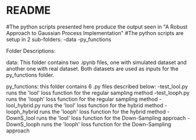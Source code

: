 # README
#The python scripts presented here produce the output seen in "A Robust Approach to Gaussian Process Implementation"
#The python scripts are setup in 2 sub-folders:
-data
-py_functions

Folder Descriptions:

data: This folder contains two .ipynb files, one with simulated dataset and another one with real dataset. Both datasets are used as inputs for the py_functions folder.

py_functions: this folder contains 6 .py files described below:
-test_lool.py runs the 'lool' loss function for the regular sampling method
-test_looph.py runs the 'looph' loss function for the regular sampling method
-lool_hybrid.py runs the 'lool' loss function for the hybrid method
-looph_hybrid runs the 'looph' loss function for the hybrid method
-DownS_lool runs the 'lool' loss function for the Down-Sampling approach
-DownS_looph runs the 'looph' loss function for the Down-Sampling approach

